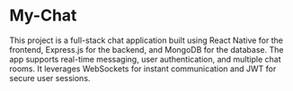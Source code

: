 # My-Chat
This project is a full-stack chat application built using React Native for the frontend, Express.js for the backend, and MongoDB for the database. The app supports real-time messaging, user authentication, and multiple chat rooms. It leverages WebSockets for instant communication and JWT for secure user sessions.
